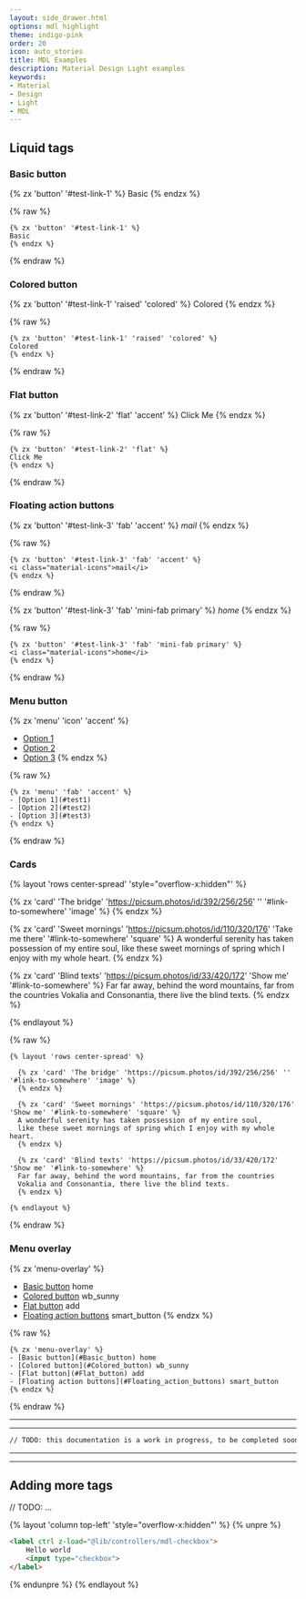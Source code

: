 ```yaml
---
layout: side_drawer.html
options: mdl highlight
theme: indigo-pink
order: 20
icon: auto_stories
title: MDL Examples
description: Material Design Light examples
keywords:
- Material
- Design
- Light
- MDL
---
```


## Liquid tags

<a name="Basic_button"></a>
### Basic button

{% zx 'button' '#test-link-1' %}
Basic
{% endzx %}

{% raw %}
```liquid
{% zx 'button' '#test-link-1' %}
Basic
{% endzx %}
```
{% endraw %}

<a name="Colored_button"></a>
### Colored button

{% zx 'button' '#test-link-1' 'raised' 'colored' %}
Colored
{% endzx %}

{% raw %}
```liquid
{% zx 'button' '#test-link-1' 'raised' 'colored' %}
Colored
{% endzx %}
```
{% endraw %}

<a name="Flat_button"></a>
### Flat button

{% zx 'button' '#test-link-2' 'flat' 'accent' %}
Click Me
{% endzx %}

{% raw %}
```liquid
{% zx 'button' '#test-link-2' 'flat' %}
Click Me
{% endzx %}
```
{% endraw %}

<a name="Floating_action_buttons"></a>
### Floating action buttons

{% zx 'button' '#test-link-3' 'fab' 'accent' %}
<i class="material-icons">mail</i>
{% endzx %}

{% raw %}
```liquid
{% zx 'button' '#test-link-3' 'fab' 'accent' %}
<i class="material-icons">mail</i>
{% endzx %}
```
{% endraw %}

{% zx 'button' '#test-link-3' 'fab' 'mini-fab primary' %}
<i class="material-icons">home</i>
{% endzx %}

{% raw %}
```liquid
{% zx 'button' '#test-link-3' 'fab' 'mini-fab primary' %}
<i class="material-icons">home</i>
{% endzx %}
```
{% endraw %}

<a name="Menu_button"></a>
### Menu button

{% zx 'menu' 'icon' 'accent' %}
- [Option 1](#test1)
- [Option 2](#test2)
- [Option 3](#test3)
{% endzx %}

{% raw %}
```liquid
{% zx 'menu' 'fab' 'accent' %}
- [Option 1](#test1)
- [Option 2](#test2)
- [Option 3](#test3)
{% endzx %}
```
{% endraw %}

<a name="Cards"></a>
### Cards


{% layout 'rows center-spread' 'style="overflow-x:hidden"' %}

  {% zx 'card' 'The bridge' 'https://picsum.photos/id/392/256/256' '' '#link-to-somewhere' 'image' %}
  {% endzx %}
    
  {% zx 'card' 'Sweet mornings' 'https://picsum.photos/id/110/320/176' 'Take me there' '#link-to-somewhere' 'square' %}
  A wonderful serenity has taken possession of my entire soul,
  like these sweet mornings of spring which I enjoy with my whole heart.
  {% endzx %}
  
  {% zx 'card' 'Blind texts' 'https://picsum.photos/id/33/420/172' 'Show me' '#link-to-somewhere' %}
  Far far away, behind the word mountains, far from the countries
  Vokalia and Consonantia, there live the blind texts.
  {% endzx %}

{% endlayout %}

{% raw %}
```liquid
{% layout 'rows center-spread' %}

  {% zx 'card' 'The bridge' 'https://picsum.photos/id/392/256/256' '' '#link-to-somewhere' 'image' %}
  {% endzx %}

  {% zx 'card' 'Sweet mornings' 'https://picsum.photos/id/110/320/176' 'Show me' '#link-to-somewhere' 'square' %}
  A wonderful serenity has taken possession of my entire soul,
  like these sweet mornings of spring which I enjoy with my whole heart.
  {% endzx %}
  
  {% zx 'card' 'Blind texts' 'https://picsum.photos/id/33/420/172' 'Show me' '#link-to-somewhere' %}
  Far far away, behind the word mountains, far from the countries
  Vokalia and Consonantia, there live the blind texts. 
  {% endzx %}

{% endlayout %}
```
{% endraw %}


### Menu overlay

{% zx 'menu-overlay' %}
- [Basic button](#Basic_button) home
- [Colored button](#Colored_button) wb_sunny 
- [Flat button](#Flat_button) add
- [Floating action buttons](#Floating_action_buttons) smart_button
{% endzx %}

{% raw %}
```liquid
{% zx 'menu-overlay' %}
- [Basic button](#Basic_button) home
- [Colored button](#Colored_button) wb_sunny 
- [Flat button](#Flat_button) add
- [Floating action buttons](#Floating_action_buttons) smart_button
{% endzx %}
```
{% endraw %}


---
---

```html
// TODO: this documentation is a work in progress, to be completed soon.... stay tuned! =) 
```

---
---



## Adding more tags


// TODO: ...


{% layout 'column top-left' 'style="overflow-x:hidden"' %}
{% unpre %}
```html
<label ctrl z-load="@lib/controllers/mdl-checkbox">
    Hello world
    <input type="checkbox">
</label>
```
{% endunpre %}
{% endlayout %}
